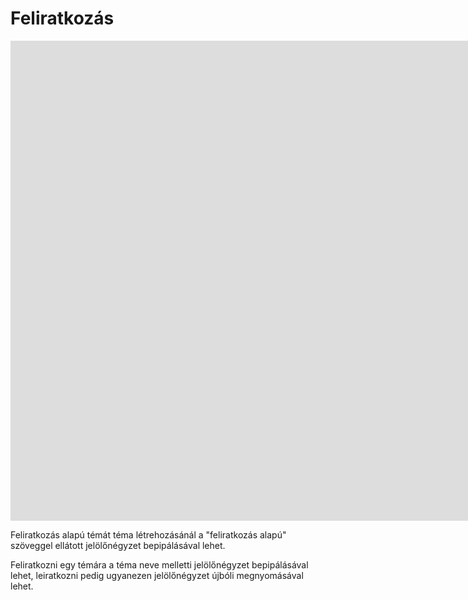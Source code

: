 # Feliratkozás

<iframe width="1903" height="768" src="https://www.youtube.com/embed/CtkwNQxZjbk" frameborder="0" allow="accelerometer; autoplay; encrypted-media; gyroscope; picture-in-picture" allowfullscreen></iframe>

Feliratkozás alapú témát téma létrehozásánál a "feliratkozás alapú" szöveggel ellátott jelölőnégyzet bepipálásával lehet.

Feliratkozni egy témára a téma neve melletti jelölőnégyzet bepipálásával lehet, leiratkozni pedig ugyanezen jelölőnégyzet újbóli megnyomásával lehet. 